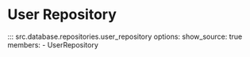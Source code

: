 # User Repository

::: src.database.repositories.user_repository
    options:
      show_source: true
      members:
        - UserRepository